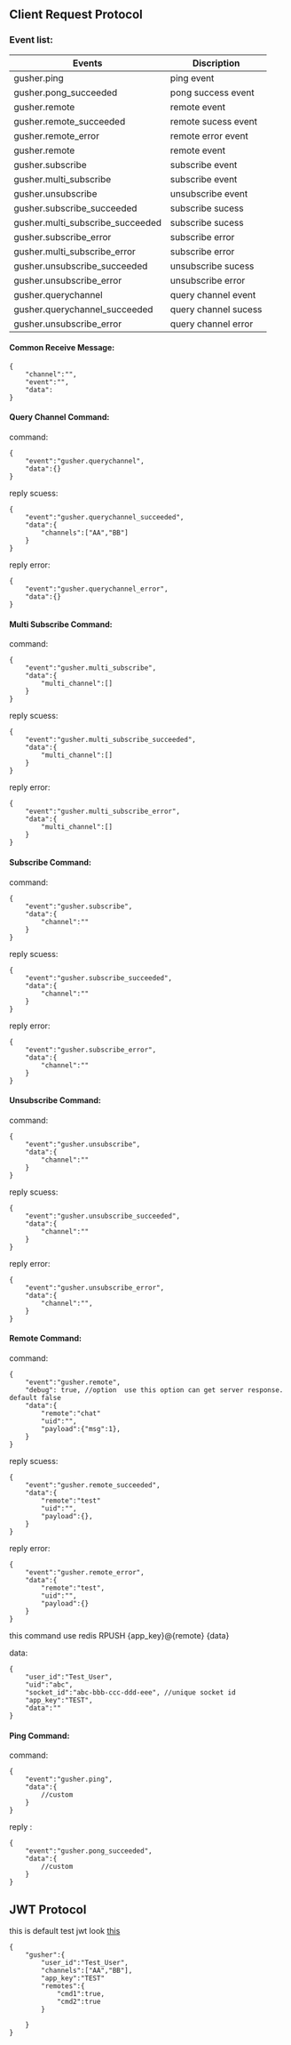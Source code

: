 
## Client Request Protocol

### Event list:

Events|Discription
---|---
gusher.ping|ping event
gusher.pong_succeeded|pong success event
gusher.remote|remote event
gusher.remote_succeeded|remote sucess event
gusher.remote_error|remote error event
gusher.remote|remote event
gusher.subscribe|subscribe event
gusher.multi_subscribe|subscribe event
gusher.unsubscribe|unsubscribe event
gusher.subscribe_succeeded|subscribe sucess
gusher.multi_subscribe_succeeded|subscribe sucess
gusher.subscribe_error|subscribe error
gusher.multi_subscribe_error|subscribe error
gusher.unsubscribe_succeeded|unsubscribe sucess
gusher.unsubscribe_error|unsubscribe error
gusher.querychannel|query channel event
gusher.querychannel_succeeded|query channel sucess
gusher.unsubscribe_error| query channel error

#### Common Receive Message:

```
{
    "channel":"",
    "event":"",
    "data":
}
```

#### Query Channel Command:

command:
```
{
    "event":"gusher.querychannel",
    "data":{}
}
```

reply scuess:
```
{
    "event":"gusher.querychannel_succeeded",
    "data":{
        "channels":["AA","BB"]
    }
}
```

reply error:
```
{
    "event":"gusher.querychannel_error",
    "data":{}
}
```

#### Multi Subscribe Command:

command:
```
{
    "event":"gusher.multi_subscribe",
    "data":{
        "multi_channel":[]
    }
}
```

reply scuess:
```
{
    "event":"gusher.multi_subscribe_succeeded",
    "data":{
        "multi_channel":[]
    }
}
```

reply error:
```
{
    "event":"gusher.multi_subscribe_error",
    "data":{
        "multi_channel":[]
    }
}
```
#### Subscribe Command:

command:
```
{
    "event":"gusher.subscribe",
    "data":{
        "channel":""
    }
}
```

reply scuess:
```
{
    "event":"gusher.subscribe_succeeded",
    "data":{
        "channel":""
    }
}
```

reply error:
```
{
    "event":"gusher.subscribe_error",
    "data":{
        "channel":""
    }
}
```

#### Unsubscribe Command:

command:
```
{
    "event":"gusher.unsubscribe",
    "data":{
        "channel":""
    }
}
```

reply scuess:
```
{
    "event":"gusher.unsubscribe_succeeded",
    "data":{
        "channel":""
    }
}
```

reply error:
```
{
    "event":"gusher.unsubscribe_error",
    "data":{
        "channel":"",
    }
}
```

#### Remote Command:

command:
```
{
    "event":"gusher.remote",
    "debug": true, //option  use this option can get server response.  default false
    "data":{
        "remote":"chat"
        "uid":"",
        "payload":{"msg":1},
    }
}
```

reply scuess:
```
{
    "event":"gusher.remote_succeeded",
    "data":{
        "remote":"test"
        "uid":"",
        "payload":{},
    }
}
```

reply error:
```
{
    "event":"gusher.remote_error",
    "data":{
        "remote":"test",
        "uid":"",
        "payload":{}
    }
}
```

this command use redis RPUSH {app_key}@{remote} {data}

data:
```
{
    "user_id":"Test_User",
    "uid":"abc",
    "socket_id":"abc-bbb-ccc-ddd-eee", //unique socket id
    "app_key":"TEST",
    "data":""
}
```


#### Ping Command:
command:
```
{
    "event":"gusher.ping",
    "data":{
        //custom
    }
}
```

reply :
```
{
    "event":"gusher.pong_succeeded",
    "data":{
        //custom
    }
}
```


## JWT Protocol

this is default test jwt look [this](https://github.com/syhlion/gusher.cluster/blob/master/test/jwt/jwt.go)
```
{
    "gusher":{
        "user_id":"Test_User",
        "channels":["AA","BB"],
        "app_key":"TEST"
        "remotes":{
            "cmd1":true,
            "cmd2":true
        }
        
    }
}
```


